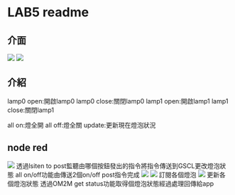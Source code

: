 # LAB5 readme
## 介面
![](https://i.imgur.com/pONeTcM.png)
![](https://i.imgur.com/cFM5cU3.png)

## 介紹
lamp0 open:開啟lamp0
lamp0 close:關閉lamp0
lamp1 open:開啟lamp1
lamp1 close:關閉lamp1

all on:燈全開
all off:燈全關
update:更新現在燈泡狀況

## node red
![](https://i.imgur.com/Hh9oEER.png)
透過lsiten to post監聽由哪個按鈕發出的指令將指令傳送到GSCL更改燈泡狀態
all on/off功能由傳送2個on/off post指令完成
![](https://i.imgur.com/yl8DMbg.png)
![](https://i.imgur.com/Reqgnju.png)
訂閱各個燈泡
![](https://i.imgur.com/dkqQLOy.png)
更新各個燈泡狀態
透過OM2M get status功能取得個燈泡狀態經過處理回傳給app

